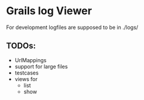 Grails log Viewer
=========================================

For development logfiles are supposed to be in ./logs/



TODOs:
-----------------------------------------

  * UrlMappings
  * support for large files
  * testcases
  * views for
    * list
    * show
